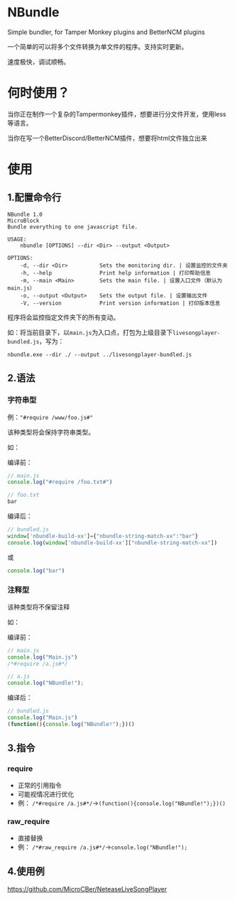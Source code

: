 # NBundle
Simple bundler, for Tamper Monkey plugins and BetterNCM plugins

一个简单的可以将多个文件转换为单文件的程序。支持实时更新。

速度极快，调试顺畅。

# 何时使用？
当你正在制作一个复杂的Tampermonkey插件，想要进行分文件开发，使用less等语言。

当你在写一个BetterDiscord/BetterNCM插件，想要将html文件独立出来

# 使用
## 1.配置命令行
```
NBundle 1.0
MicroBlock
Bundle everything to one javascript file.

USAGE:
    nbundle [OPTIONS] --dir <Dir> --output <Output>

OPTIONS:
    -d, --dir <Dir>          Sets the monitoring dir. | 设置监控的文件夹
    -h, --help               Print help information | 打印帮助信息
    -m, --main <Main>        Sets the main file. | 设置入口文件（默认为main.js）
    -o, --output <Output>    Sets the output file. | 设置输出文件
    -V, --version            Print version information | 打印版本信息
```

程序将会监控指定文件夹下的所有变动。

如：将当前目录下，以`main.js`为入口点，打包为上级目录下`livesongplayer-bundled.js`，写为：

```
nbundle.exe --dir ./ --output ../livesongplayer-bundled.js
```
## 2.语法
### 字符串型
例：`"#require /www/foo.js#"`

该种类型将会保持字符串类型。

如：

编译前：
```js
// main.js
console.log("#require /foo.txt#")

// foo.txt
bar
```
编译后：
```js
// bundled.js
window['nbundle-build-xx']={"nbundle-string-match-xx":"bar"}
console.log(window['nbundle-build-xx']["nbundle-string-match-xx"])
```
或
```js
console.log("bar")
```

### 注释型
该种类型将不保留注释

如：

编译前：
```js
// main.js
console.log("Main.js")
/*#require /a.js#*/

// a.js
console.log("NBundle!");
```
编译后：
```js
// bundled.js
console.log("Main.js")
(function(){console.log("NBundle!");})()
```

## 3.指令
### require
 - 正常的引用指令
 - 可能视情况进行优化
 - 例：
 `/*#require /a.js#*/`->`(function(){console.log("NBundle!");})()`
### raw_require
 - 直接替换
 - 例：
 `/*#raw_require /a.js#*/`->`console.log("NBundle!");`

## 4.使用例
https://github.com/MicroCBer/NeteaseLiveSongPlayer
